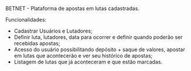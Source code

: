 BETNET - Plataforma de apostas em lutas cadastradas.

Funcionalidades:
- Cadastrar Usuários e Lutadores;
- Definir luta, lutadores, data para ocorrer e definir quando poderão ser recebidas apostas;
- Acesso do usuário possibilitando depósito + saque de valores, apostar em lutas que acontecerão e ver seu histórico de apostas;
- Listagem de lutas que já aconteceram e que estão marcadas.
